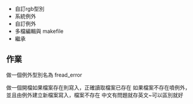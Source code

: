 - 自訂rgb型別
- 系統例外
- 自訂例外
- 多檔編輯與 makefile
- 繼承


## 作業
做一個例外型別名為 fread_error

做一個開檔如果檔案存在則寫入，正確讀取檔案已存在
如果檔案不存在噴例外，並且由例外建立新檔案寫入，檔案不存在
中文有問題就存英文~可以區別就好










